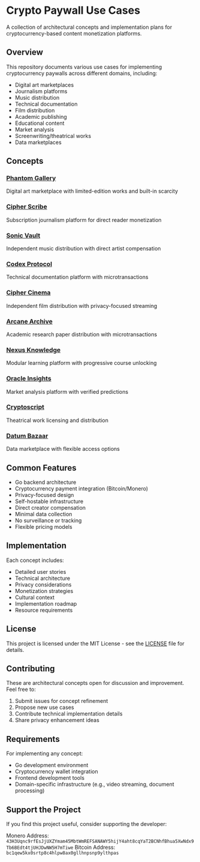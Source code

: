 # Crypto Paywall Use Cases

A collection of architectural concepts and implementation plans for cryptocurrency-based content monetization platforms.

## Overview

This repository documents various use cases for implementing cryptocurrency paywalls across different domains, including:

- Digital art marketplaces
- Journalism platforms
- Music distribution
- Technical documentation
- Film distribution
- Academic publishing
- Educational content
- Market analysis
- Screenwriting/theatrical works
- Data marketplaces

## Concepts

### [Phantom Gallery](PHANTOM.md)
Digital art marketplace with limited-edition works and built-in scarcity

### [Cipher Scribe](CIPHER.md)
Subscription journalism platform for direct reader monetization

### [Sonic Vault](SONIC.md)
Independent music distribution with direct artist compensation

### [Codex Protocol](CODEX.md)
Technical documentation platform with microtransactions

### [Cipher Cinema](CINEMA.md)
Independent film distribution with privacy-focused streaming

### [Arcane Archive](ARCANE.md)
Academic research paper distribution with microtransactions

### [Nexus Knowledge](NEXUS.md)
Modular learning platform with progressive course unlocking

### [Oracle Insights](ORACLE.md)
Market analysis platform with verified predictions

### [Cryptoscript](SCRIPT.md)
Theatrical work licensing and distribution

### [Datum Bazaar](DATUM.md)
Data marketplace with flexible access options

## Common Features

- Go backend architecture
- Cryptocurrency payment integration (Bitcoin/Monero)
- Privacy-focused design
- Self-hostable infrastructure
- Direct creator compensation
- Minimal data collection
- No surveillance or tracking
- Flexible pricing models

## Implementation

Each concept includes:

- Detailed user stories
- Technical architecture
- Privacy considerations
- Monetization strategies
- Cultural context
- Implementation roadmap
- Resource requirements

## License

This project is licensed under the MIT License - see the [LICENSE](LICENSE) file for details.

## Contributing

These are architectural concepts open for discussion and improvement. Feel free to:

1. Submit issues for concept refinement
2. Propose new use cases
3. Contribute technical implementation details
4. Share privacy enhancement ideas

## Requirements

For implementing any concept:

- Go development environment
- Cryptocurrency wallet integration
- Frontend development tools
- Domain-specific infrastructure (e.g., video streaming, document processing)

## Support the Project

If you find this project useful, consider supporting the developer:

Monero Address: `43H3Uqnc9rfEsJjUXZYmam45MbtWmREFSANAWY5hijY4aht8cqYaT2BCNhfBhua5XwNdx9Tb6BEdt4tjUHJDwNW5H7mTiwe`
Bitcoin Address: `bc1qew5kx0srtp8c4hlpw8ax0gllhnpsnp9ylthpas`
